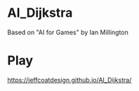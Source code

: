 # AI_Dijkstra
Based on "AI for Games" by Ian Millington
# Play
https://jeffcoatdesign.github.io/AI_Dijkstra/
